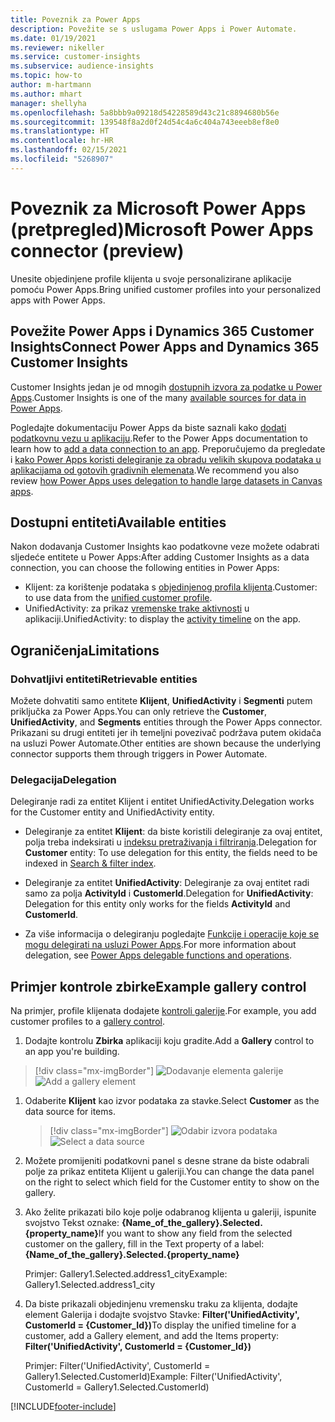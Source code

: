 ```yaml
---
title: Poveznik za Power Apps
description: Povežite se s uslugama Power Apps i Power Automate.
ms.date: 01/19/2021
ms.reviewer: nikeller
ms.service: customer-insights
ms.subservice: audience-insights
ms.topic: how-to
author: m-hartmann
ms.author: mhart
manager: shellyha
ms.openlocfilehash: 5a8bbb9a09218d54228589d43c21c8894680b56e
ms.sourcegitcommit: 139548f8a2d0f24d54c4a6c404a743eeeb8ef8e0
ms.translationtype: HT
ms.contentlocale: hr-HR
ms.lasthandoff: 02/15/2021
ms.locfileid: "5268907"
---
```

# <a name="microsoft-power-apps-connector-preview"></a><span data-ttu-id="260ce-103">Poveznik za Microsoft Power Apps (pretpregled)</span><span class="sxs-lookup"><span data-stu-id="260ce-103">Microsoft Power Apps connector (preview)</span></span>

<span data-ttu-id="260ce-104">Unesite objedinjene profile klijenta u svoje personalizirane aplikacije pomoću Power Apps.</span><span class="sxs-lookup"><span data-stu-id="260ce-104">Bring unified customer profiles into your personalized apps with Power Apps.</span></span>

## <a name="connect-power-apps-and-dynamics-365-customer-insights"></a><span data-ttu-id="260ce-105">Povežite Power Apps i Dynamics 365 Customer Insights</span><span class="sxs-lookup"><span data-stu-id="260ce-105">Connect Power Apps and Dynamics 365 Customer Insights</span></span>

<span data-ttu-id="260ce-106">Customer Insights jedan je od mnogih [dostupnih izvora za podatke u Power Apps](https://docs.microsoft.com/powerapps/maker/canvas-apps/working-with-data-sources).</span><span class="sxs-lookup"><span data-stu-id="260ce-106">Customer Insights is one of the many [available sources for data in Power Apps](https://docs.microsoft.com/powerapps/maker/canvas-apps/working-with-data-sources).</span></span>

<span data-ttu-id="260ce-107">Pogledajte dokumentaciju Power Apps da biste saznali kako [dodati podatkovnu vezu u aplikaciju](https://docs.microsoft.com/powerapps/maker/canvas-apps/add-data-connection).</span><span class="sxs-lookup"><span data-stu-id="260ce-107">Refer to the Power Apps documentation to learn how to [add a data connection to an app](https://docs.microsoft.com/powerapps/maker/canvas-apps/add-data-connection).</span></span> <span data-ttu-id="260ce-108">Preporučujemo da pregledate i [kako Power Apps koristi delegiranje za obradu velikih skupova podataka u aplikacijama od gotovih gradivnih elemenata](https://docs.microsoft.com/powerapps/maker/canvas-apps/delegation-overview).</span><span class="sxs-lookup"><span data-stu-id="260ce-108">We recommend you also review [how Power Apps uses delegation to handle large datasets in Canvas apps](https://docs.microsoft.com/powerapps/maker/canvas-apps/delegation-overview).</span></span>

## <a name="available-entities"></a><span data-ttu-id="260ce-109">Dostupni entiteti</span><span class="sxs-lookup"><span data-stu-id="260ce-109">Available entities</span></span>

<span data-ttu-id="260ce-110">Nakon dodavanja Customer Insights kao podatkovne veze možete odabrati sljedeće entitete u Power Apps:</span><span class="sxs-lookup"><span data-stu-id="260ce-110">After adding Customer Insights as a data connection, you can choose the following entities in Power Apps:</span></span>

- <span data-ttu-id="260ce-111">Klijent: za korištenje podataka s [objedinjenog profila klijenta](customer-profiles.md).</span><span class="sxs-lookup"><span data-stu-id="260ce-111">Customer: to use data from the [unified customer profile](customer-profiles.md).</span></span>
- <span data-ttu-id="260ce-112">UnifiedActivity: za prikaz [vremenske trake aktivnosti](activities.md) u aplikaciji.</span><span class="sxs-lookup"><span data-stu-id="260ce-112">UnifiedActivity: to display the [activity timeline](activities.md) on the app.</span></span>

## <a name="limitations"></a><span data-ttu-id="260ce-113">Ograničenja</span><span class="sxs-lookup"><span data-stu-id="260ce-113">Limitations</span></span>

### <a name="retrievable-entities"></a><span data-ttu-id="260ce-114">Dohvatljivi entiteti</span><span class="sxs-lookup"><span data-stu-id="260ce-114">Retrievable entities</span></span>

<span data-ttu-id="260ce-115">Možete dohvatiti samo entitete **Klijent**, **UnifiedActivity** i **Segmenti** putem priključka za Power Apps.</span><span class="sxs-lookup"><span data-stu-id="260ce-115">You can only retrieve the **Customer**, **UnifiedActivity**, and **Segments** entities through the Power Apps connector.</span></span> <span data-ttu-id="260ce-116">Prikazani su drugi entiteti jer ih temeljni povezivač podržava putem okidača na usluzi Power Automate.</span><span class="sxs-lookup"><span data-stu-id="260ce-116">Other entities are shown because the underlying connector supports them through triggers in Power Automate.</span></span>  

### <a name="delegation"></a><span data-ttu-id="260ce-117">Delegacija</span><span class="sxs-lookup"><span data-stu-id="260ce-117">Delegation</span></span>

<span data-ttu-id="260ce-118">Delegiranje radi za entitet Klijent i entitet UnifiedActivity.</span><span class="sxs-lookup"><span data-stu-id="260ce-118">Delegation works for the Customer entity and UnifiedActivity entity.</span></span> 

- <span data-ttu-id="260ce-119">Delegiranje za entitet **Klijent**: da biste koristili delegiranje za ovaj entitet, polja treba indeksirati u [indeksu pretraživanja i filtriranja](search-filter-index.md).</span><span class="sxs-lookup"><span data-stu-id="260ce-119">Delegation for **Customer** entity: To use delegation for this entity, the fields need to be indexed in [Search & filter index](search-filter-index.md).</span></span>  

- <span data-ttu-id="260ce-120">Delegiranje za entitet **UnifiedActivity**: Delegiranje za ovaj entitet radi samo za polja **ActivityId** i **CustomerId**.</span><span class="sxs-lookup"><span data-stu-id="260ce-120">Delegation for **UnifiedActivity**: Delegation for this entity only works for the fields **ActivityId** and **CustomerId**.</span></span>  

- <span data-ttu-id="260ce-121">Za više informacija o delegiranju pogledajte [Funkcije i operacije koje se mogu delegirati na usluzi Power Apps](https://docs.microsoft.com/connectors/commondataservice/#power-apps-delegable-functions-and-operations-for-the-cds-for-apps).</span><span class="sxs-lookup"><span data-stu-id="260ce-121">For more information about delegation, see [Power Apps delegable functions and operations](https://docs.microsoft.com/connectors/commondataservice/#power-apps-delegable-functions-and-operations-for-the-cds-for-apps).</span></span> 

## <a name="example-gallery-control"></a><span data-ttu-id="260ce-122">Primjer kontrole zbirke</span><span class="sxs-lookup"><span data-stu-id="260ce-122">Example gallery control</span></span>

<span data-ttu-id="260ce-123">Na primjer, profile klijenata dodajete [kontroli galerije](https://docs.microsoft.com/powerapps/maker/canvas-apps/add-gallery).</span><span class="sxs-lookup"><span data-stu-id="260ce-123">For example, you add customer profiles to a [gallery control](https://docs.microsoft.com/powerapps/maker/canvas-apps/add-gallery).</span></span>

1. <span data-ttu-id="260ce-124">Dodajte kontrolu **Zbirka** aplikaciji koju gradite.</span><span class="sxs-lookup"><span data-stu-id="260ce-124">Add a **Gallery** control to an app you're building.</span></span>

> [!div class="mx-imgBorder"]
> <span data-ttu-id="260ce-125">![Dodavanje elementa galerije](media/connector-powerapps9.png "Dodavanje elementa galerije")</span><span class="sxs-lookup"><span data-stu-id="260ce-125">![Add a gallery element](media/connector-powerapps9.png "Add a gallery element")</span></span>

1. <span data-ttu-id="260ce-126">Odaberite **Klijent** kao izvor podataka za stavke.</span><span class="sxs-lookup"><span data-stu-id="260ce-126">Select **Customer** as the data source for items.</span></span>

    > [!div class="mx-imgBorder"]
    > <span data-ttu-id="260ce-127">![Odabir izvora podataka](media/choose-datasource-powerapps.png "Odabir izvora podataka")</span><span class="sxs-lookup"><span data-stu-id="260ce-127">![Select a data source](media/choose-datasource-powerapps.png "Select a data source")</span></span>

1. <span data-ttu-id="260ce-128">Možete promijeniti podatkovni panel s desne strane da biste odabrali polje za prikaz entiteta Klijent u galeriji.</span><span class="sxs-lookup"><span data-stu-id="260ce-128">You can change the data panel on the right to select which field for the Customer entity to show on the gallery.</span></span>

1. <span data-ttu-id="260ce-129">Ako želite prikazati bilo koje polje odabranog klijenta u galeriji, ispunite svojstvo Tekst oznake:  **{Name_of_the_gallery}.Selected.{property_name}**</span><span class="sxs-lookup"><span data-stu-id="260ce-129">If you want to show any field from the selected customer on the gallery, fill in the Text property of a label:  **{Name_of_the_gallery}.Selected.{property_name}**</span></span>

    <span data-ttu-id="260ce-130">Primjer: Gallery1.Selected.address1_city</span><span class="sxs-lookup"><span data-stu-id="260ce-130">Example: Gallery1.Selected.address1_city</span></span>

1. <span data-ttu-id="260ce-131">Da biste prikazali objedinjenu vremensku traku za klijenta, dodajte element Galerija i dodajte svojstvo Stavke: **Filter('UnifiedActivity', CustomerId = {Customer_Id})**</span><span class="sxs-lookup"><span data-stu-id="260ce-131">To display the unified timeline for a customer, add a Gallery element, and add the Items property: **Filter('UnifiedActivity', CustomerId = {Customer_Id})**</span></span>

    <span data-ttu-id="260ce-132">Primjer: Filter('UnifiedActivity', CustomerId = Gallery1.Selected.CustomerId)</span><span class="sxs-lookup"><span data-stu-id="260ce-132">Example: Filter('UnifiedActivity', CustomerId = Gallery1.Selected.CustomerId)</span></span>


[!INCLUDE[footer-include](../includes/footer-banner.md)]